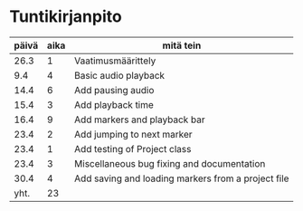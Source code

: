 # Tuntikirjanpito

| päivä | aika | mitä tein |
| ----  | ---- | --------- |
| 26.3  | 1    | Vaatimusmäärittely |
| 9.4   | 4    | Basic audio playback |
| 14.4  | 6    | Add pausing audio |
| 15.4  | 3    | Add playback time |
| 16.4  | 9    | Add markers and playback bar |
| 23.4  | 2    | Add jumping to next marker |
| 23.4  | 1    | Add testing of Project class |
| 23.4  | 3    | Miscellaneous bug fixing and documentation |
| 30.4  | 4    | Add saving and loading markers from a project file |
| yht.  | 23   |  |
